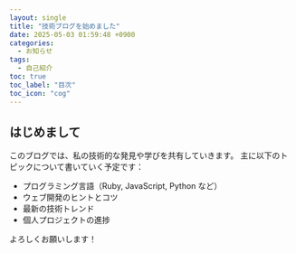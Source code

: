 ```yaml
---
layout: single
title: "技術ブログを始めました"
date: 2025-05-03 01:59:48 +0900
categories: 
  - お知らせ
tags:
  - 自己紹介
toc: true
toc_label: "目次"
toc_icon: "cog"
---
```


## はじめまして

このブログでは、私の技術的な発見や学びを共有していきます。
主に以下のトピックについて書いていく予定です：

- プログラミング言語（Ruby, JavaScript, Python など）
- ウェブ開発のヒントとコツ
- 最新の技術トレンド
- 個人プロジェクトの進捗

よろしくお願いします！